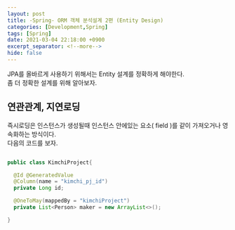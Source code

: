 ```yaml
---
layout: post
title: -Spring- ORM 객체 분석설계 2편 (Entity Design)
categories: [Development,Spring]
tags: [Spring]
date: 2021-03-04 22:18:00 +0900
excerpt_separator: <!--more-->
hide: false
---
```

 JPA를 올바르게 사용하기 위해서는 Entity 설계를 정확하게 해야한다.  
 좀 더 정확한 설계를 위해 알아보자.
<!--more-->

## 연관관계, 지연로딩  

즉시로딩은 인스턴스가 생성될때 인스턴스 안에있는 요소( field )를 같이 가져오거나 영속화하는 방식이다.  
다음의 코드를 보자.

```java

public class KimchiProject{

  @Id @GeneratedValue
  @Column(name = "kimchi_pj_id")
  private Long id;

  @OneToMay(mappedBy = "kimchiProject")
  private List<Person> maker = new ArrayList<>();

}

```
